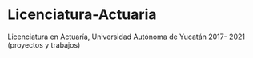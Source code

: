 # Licenciatura-Actuaria
Licenciatura en Actuaría, Universidad Autónoma de Yucatán 2017- 2021 (proyectos y trabajos)
